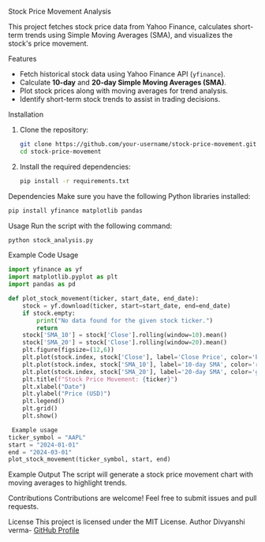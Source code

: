 
 Stock Price Movement Analysis

This project fetches stock price data from Yahoo Finance, calculates short-term trends using Simple Moving Averages (SMA), and visualizes the stock's price movement.

 Features
- Fetch historical stock data using Yahoo Finance API (`yfinance`).
- Calculate **10-day** and **20-day Simple Moving Averages (SMA)**.
- Plot stock prices along with moving averages for trend analysis.
- Identify short-term stock trends to assist in trading decisions.

 Installation
1. Clone the repository:
   ```sh
   git clone https://github.com/your-username/stock-price-movement.git
   cd stock-price-movement
   ```
2. Install the required dependencies:
   ```sh
   pip install -r requirements.txt
   ```

 Dependencies
Make sure you have the following Python libraries installed:
```sh
pip install yfinance matplotlib pandas
```

 Usage
Run the script with the following command:
```python
python stock_analysis.py
```

 Example Code Usage
```python
import yfinance as yf
import matplotlib.pyplot as plt
import pandas as pd

def plot_stock_movement(ticker, start_date, end_date):
    stock = yf.download(ticker, start=start_date, end=end_date)
    if stock.empty:
        print("No data found for the given stock ticker.")
        return
    stock['SMA_10'] = stock['Close'].rolling(window=10).mean()
    stock['SMA_20'] = stock['Close'].rolling(window=20).mean()
    plt.figure(figsize=(12,6))
    plt.plot(stock.index, stock['Close'], label='Close Price', color='blue')
    plt.plot(stock.index, stock['SMA_10'], label='10-day SMA', color='red', linestyle='dashed')
    plt.plot(stock.index, stock['SMA_20'], label='20-day SMA', color='green', linestyle='dashed')
    plt.title(f"Stock Price Movement: {ticker}")
    plt.xlabel("Date")
    plt.ylabel("Price (USD)")
    plt.legend()
    plt.grid()
    plt.show()

 Example usage
ticker_symbol = "AAPL"
start = "2024-01-01"
end = "2024-03-01"
plot_stock_movement(ticker_symbol, start, end)
```

 Example Output
The script will generate a stock price movement chart with moving averages to highlight trends.

 Contributions
Contributions are welcome! Feel free to submit issues and pull requests.

 License
This project is licensed under the MIT License.
 Author
 Divyanshi verma- [GitHub Profile](https://github.com/DivyanshiVerma312/Stock-Price-Movement_202401100400088)

